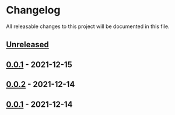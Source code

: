 # Changelog

All releasable changes to this project will be documented in this file.

## [Unreleased]

## [0.0.1] - 2021-12-15

## [0.0.2] - 2021-12-14

## [0.0.1] - 2021-12-14

[Unreleased]: https://github.com/skoli0/demo-gh-review/compare/0.0.1...HEAD

[0.0.1]: https://github.com/skoli0/demo-gh-review/compare/0.0.2...0.0.1

[0.0.2]: https://github.com/skoli0/demo-gh-review/compare/0.0.1...0.0.2

[0.0.1]: https://github.com/skoli0/demo-gh-review/compare/82a0eea1c75912e1d4e750cc59f1c9e62a026a6a...0.0.1
